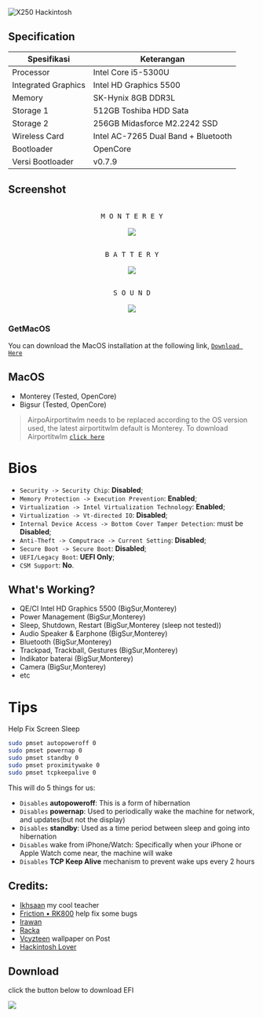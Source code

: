 <!-- Name Card -->
![X250 Hackintosh](https://cardivo.vercel.app/api?name=X250%20Hackintosh&description=running%20MacOS%20on%20Thinkpad%20X250%F0%9F%91%8B&image=https://raw.githubusercontent.com/zamprjkt/Lenovo-Thinkpad-X250-Hackintosh/Opencore/screenshot/pp.png&backgroundColor=%22272E&pattern=hideout&colorPattern=%231abc9c&opacity=0.05&fontColor=%23eff4f6)
## Specification
Spesifikasi | Keterangan
----------- | -----------
Processor | Intel Core i5-5300U
Integrated Graphics | Intel HD Graphics 5500
Memory | SK-Hynix 8GB DDR3L
Storage 1 | 512GB Toshiba HDD Sata
Storage 2 | 256GB Midasforce M2.2242 SSD
Wireless Card | Intel AC-7265 Dual Band + Bluetooth
Bootloader | OpenCore
Versi Bootloader | v0.7.9

## Screenshot
<p align="center">
  <kbd><br>M O N T E R E Y
  <br><br>
  <kbd><img src="https://raw.githubusercontent.com/zamprjkt/Lenovo-Thinkpad-X250-Hackintosh/Opencore/screenshot/Jepretan%20Layar%202022-04-05%20pukul%2005.41.59.png"/></kbd></kbd>
<p align="center">
  <kbd><br>B A T T E R Y
  <br><br>
  <kbd><img src="https://raw.githubusercontent.com/zamprjkt/Lenovo-Thinkpad-X250-Hackintosh/Opencore/screenshot/Jepretan%20Layar%202022-04-05%20pukul%2005.59.36.png"/></kbd></kbd>
</p>
<p align="center">
  <kbd><br>S O U N D
  <br><br>
  <kbd><img src="https://raw.githubusercontent.com/zamprjkt/Lenovo-Thinkpad-X250-Hackintosh/Opencore/screenshot/Jepretan%20Layar%202022-04-05%20pukul%2005.55.56.png"/></kbd></kbd>
</p>

### GetMacOS
You can download the MacOS installation at the following link, [`Download Here`](https://sharing.zamprjkt.workers.dev/0:/OS/MacOS/)

## MacOS
- Monterey (Tested, OpenCore)
- Bigsur (Tested, OpenCore)
> AirpoAirportitwlm needs to be replaced according to the OS version used, the latest airportitwlm default is Monterey.
> To download Airportitwlm [`click here`](https://github.com/OpenIntelWireless/itlwm/releases)

# Bios
- `Security -> Security Chip`: **Disabled**;
- `Memory Protection -> Execution Prevention`: **Enabled**;
- `Virtualization -> Intel Virtualization Technology`: **Enabled**;
- `Virtualization -> Vt-directed IO`: **Disabled**;
- `Internal Device Access -> Bottom Cover Tamper Detection`: must be **Disabled**;
- `Anti-Theft -> Computrace -> Current Setting`: **Disabled**;
- `Secure Boot -> Secure Boot`: **Disabled**;
- `UEFI/Legacy Boot`: **UEFI Only**;
- `CSM Support`: **No**.

## What's Working?
- QE/CI Intel HD Graphics 5500 (BigSur,Monterey)
- Power Management (BigSur,Monterey)
- Sleep, Shutdown, Restart (BigSur,Monterey (sleep not tested))
- Audio Speaker & Earphone (BigSur,Monterey)
- Bluetooth (BigSur,Monterey)
- Trackpad, Trackball, Gestures (BigSur,Monterey)
- Indikator baterai (BigSur,Monterey)
- Camera (BigSur,Monterey)
- etc

# Tips 

Help Fix Screen Sleep

```bash
sudo pmset autopoweroff 0
sudo pmset powernap 0
sudo pmset standby 0
sudo pmset proximitywake 0
sudo pmset tcpkeepalive 0
```

This will do 5 things for us:

- `Disables` **autopoweroff**: This is a form of hibernation
- `Disables` **powernap**: Used to periodically wake the machine for network, and updates(but not the display)
- `Disables` **standby**: Used as a time period between sleep and going into hibernation
- `Disables` wake from iPhone/Watch: Specifically when your iPhone or Apple Watch come near, the machine will wake
- `Disables` **TCP Keep Alive** mechanism to prevent wake ups every 2 hours

## Credits:
- [Ikhsaan](https://github.com/exxncss) my cool teacher
- [Friction • RK800](https://t.me/gerobaksariroti) help fix some bugs
- [Irawan](https://t.me/irawansalt)
- [Racka](https://github.com/racka98)
- [Vcyzteen](https://github.com/vcyzteen) wallpaper on Post
- [Hackintosh Lover](https://t.me/HackintoshLover)

## Download
click the button below to download EFI
<p align="left">
<a href="https://github.com/zamprjkt/Lenovo-Thinkpad-X250-Hackintosh/releases" target="blank"><img align="left" src="https://raw.githubusercontent.com/zamprjkt/Lenovo-Thinkpad-X250-Hackintosh/Opencore/screenshot/down.png" /></a>
</p>
